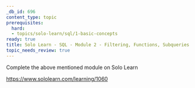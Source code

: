 ```yaml
---
_db_id: 696
content_type: topic
prerequisites:
  hard:
  - topics/solo-learn/sql/1-basic-concepts
ready: true
title: Solo Learn - SQL - Module 2 - Filtering, Functions, Subqueries
topic_needs_review: true
---
```


Complete the above mentioned module on Solo Learn

https://www.sololearn.com/learning/1060